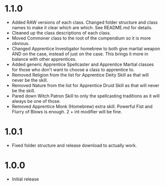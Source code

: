 # 1.1.0

- Added RAW versions of each class. Changed folder structure and class names to make it clear which are which. See README.md for details.
- Cleaned up the class descriptions of each class.
- Moved Commoner class to the root of the compendium so it is more obvious.
- Changed Apprentice Investigator homebrew to both give martial weapon AND on the case, instead of just on the case. This brings it more in balance with other apprentices.
- Added generic Apprentice Spellcaster and Apprentice Martial classes for those who don't want to choose a class to apprentice to.
- Removed Religion from the list for Apprentice Deity Skill as that will never be the skill.
- Removed Nature from the list for Apprentice Druid Skill as that will never be the skill.
- Pared down Witch Patron Skill to only the spellcasting traditions as it will always be one of those.
- Removed Apprentice Monk (Homebrew) extra skill. Powerful Fist and Flurry of Blows is enough. 2 + int modifier will be fine.

# 1.0.1

- Fixed folder structure and release download to actually work. 

# 1.0.0

- Initial release
